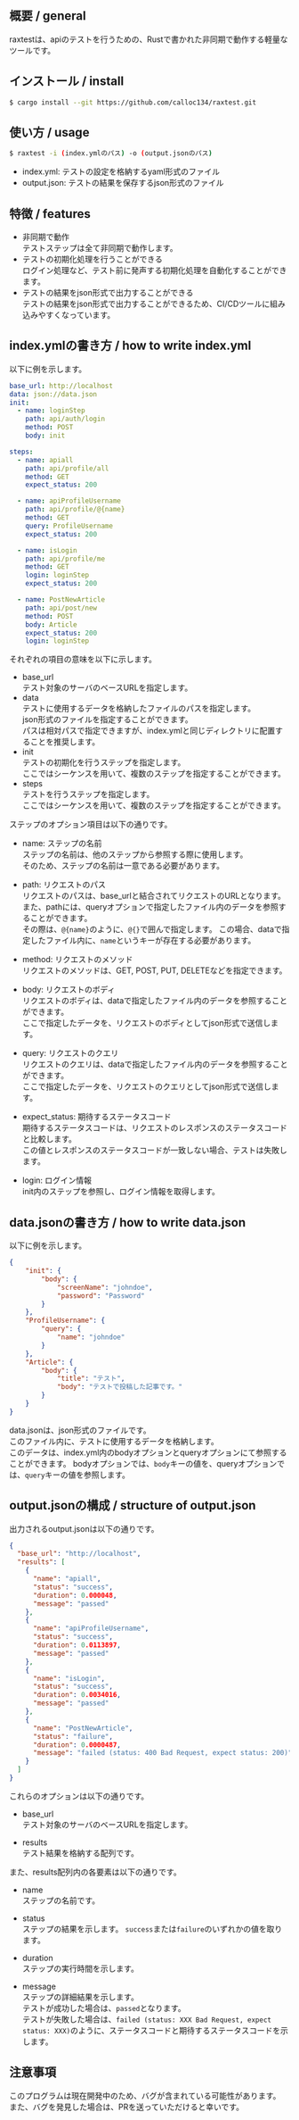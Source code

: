 ## 概要 / general

raxtestは、apiのテストを行うための、Rustで書かれた非同期で動作する軽量なツールです。

## インストール / install

```bash
$ cargo install --git https://github.com/calloc134/raxtest.git
```

## 使い方 / usage

```bash
$ raxtest -i (index.ymlのパス) -o (output.jsonのパス)
```

 - index.yml: テストの設定を格納するyaml形式のファイル
 - output.json: テストの結果を保存するjson形式のファイル

## 特徴 / features

 - 非同期で動作  
テストステップは全て非同期で動作します。
 - テストの初期化処理を行うことができる  
ログイン処理など、テスト前に発声する初期化処理を自動化することができます。
 - テストの結果をjson形式で出力することができる  
テストの結果をjson形式で出力することができるため、CI/CDツールに組み込みやすくなっています。

## index.ymlの書き方 / how to write index.yml

以下に例を示します。
```yaml 
base_url: http://localhost
data: json://data.json
init:
  - name: loginStep
    path: api/auth/login
    method: POST
    body: init

steps:
  - name: apiall
    path: api/profile/all
    method: GET
    expect_status: 200

  - name: apiProfileUsername
    path: api/profile/@{name}
    method: GET
    query: ProfileUsername
    expect_status: 200

  - name: isLogin
    path: api/profile/me
    method: GET
    login: loginStep
    expect_status: 200

  - name: PostNewArticle
    path: api/post/new
    method: POST
    body: Article
    expect_status: 200
    login: loginStep
```
それぞれの項目の意味を以下に示します。

 - base_url  
テスト対象のサーバのベースURLを指定します。
 -  data  
テストに使用するデータを格納したファイルのパスを指定します。  
json形式のファイルを指定することができます。  
パスは相対パスで指定できますが、index.ymlと同じディレクトリに配置することを推奨します。
 -  init  
テストの初期化を行うステップを指定します。  
ここではシーケンスを用いて、複数のステップを指定することができます。
 -  steps  
テストを行うステップを指定します。  
ここではシーケンスを用いて、複数のステップを指定することができます。

ステップのオプション項目は以下の通りです。

  - name: ステップの名前    
ステップの名前は、他のステップから参照する際に使用します。  
そのため、ステップの名前は一意である必要があります。

  - path: リクエストのパス  
リクエストのパスは、base_urlと結合されてリクエストのURLとなります。  
また、pathには、queryオプションで指定したファイル内のデータを参照することができます。  
その際は、`@{name}`のように、`@{}`で囲んで指定します。
この場合、dataで指定したファイル内に、`name`というキーが存在する必要があります。

  - method: リクエストのメソッド  
リクエストのメソッドは、GET, POST, PUT, DELETEなどを指定できます。

  - body: リクエストのボディ  
リクエストのボディは、dataで指定したファイル内のデータを参照することができます。  
ここで指定したデータを、リクエストのボディとしてjson形式で送信します。

  - query: リクエストのクエリ  
リクエストのクエリは、dataで指定したファイル内のデータを参照することができます。  
ここで指定したデータを、リクエストのクエリとしてjson形式で送信します。

  - expect_status: 期待するステータスコード  
期待するステータスコードは、リクエストのレスポンスのステータスコードと比較します。  
この値とレスポンスのステータスコードが一致しない場合、テストは失敗します。

  - login: ログイン情報  
init内のステップを参照し、ログイン情報を取得します。

## data.jsonの書き方 / how to write data.json

以下に例を示します。

```json
{
    "init": {
        "body": {
            "screenName": "johndoe",
            "password": "Password"
        }
    },
    "ProfileUsername": {
        "query": {
            "name": "johndoe"
        }
    },
    "Article": {
        "body": {
            "title": "テスト",
            "body": "テストで投稿した記事です。"
        }
    }
}
```

data.jsonは、json形式のファイルです。  
このファイル内に、テストに使用するデータを格納します。  
このデータは、index.yml内のbodyオプションとqueryオプションにて参照することができます。
bodyオプションでは、`body`キーの値を、queryオプションでは、`query`キーの値を参照します。

## output.jsonの構成 / structure of output.json

出力されるoutput.jsonは以下の通りです。

```json
{
  "base_url": "http://localhost",
  "results": [
    {
      "name": "apiall",
      "status": "success",
      "duration": 0.000048,
      "message": "passed"
    },
    {
      "name": "apiProfileUsername",
      "status": "success",
      "duration": 0.0113897,
      "message": "passed"
    },
    {
      "name": "isLogin",
      "status": "success",
      "duration": 0.0034016,
      "message": "passed"
    },
    {
      "name": "PostNewArticle",
      "status": "failure",
      "duration": 0.0000487,
      "message": "failed (status: 400 Bad Request, expect status: 200)"
    }
  ]
}
```

これらのオプションは以下の通りです。

  - base_url  
テスト対象のサーバのベースURLを指定します。
  
  - results  
テスト結果を格納する配列です。

また、results配列内の各要素は以下の通りです。

  - name  
ステップの名前です。
  
  - status  
ステップの結果を示します。
`success`または`failure`のいずれかの値を取ります。
  
  - duration  
ステップの実行時間を示します。

  - message  
ステップの詳細結果を示します。  
テストが成功した場合は、`passed`となります。  
テストが失敗した場合は、`failed (status: XXX Bad Request, expect status: XXX)`のように、ステータスコードと期待するステータスコードを示します。

## 注意事項
このプログラムは現在開発中のため、バグが含まれている可能性があります。  
また、バグを発見した場合は、PRを送っていただけると幸いです。